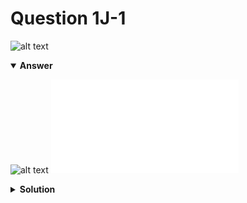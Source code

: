 # Question 1J-1
![alt text](q1J-1.png)

<details open>
<summary><b>Answer</b></summary>

![alt text](a1J-1.svg)
![alt text](a1J-1.py)
</details>

<details>
<summary><b>Solution</b></summary>

![alt text](s1J-1.png)
</details>
